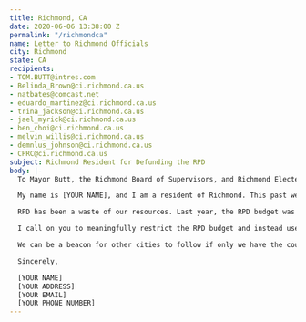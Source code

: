 ```yaml
---
title: Richmond, CA
date: 2020-06-06 13:38:00 Z
permalink: "/richmondca"
name: Letter to Richmond Officials
city: Richmond
state: CA
recipients:
- TOM.BUTT@intres.com
- Belinda_Brown@ci.richmond.ca.us
- natbates@comcast.net
- eduardo_martinez@ci.richmond.ca.us
- trina_jackson@ci.richmond.ca.us
- jael_myrick@ci.richmond.ca.us
- ben_choi@ci.richmond.ca.us
- melvin_willis@ci.richmond.ca.us
- demnlus_johnson@ci.richmond.ca.us
- CPRC@ci.richmond.ca.us
subject: Richmond Resident for Defunding the RPD
body: |-
  To Mayor Butt, the Richmond Board of Supervisors, and Richmond Elected Officers,

  My name is [YOUR NAME], and I am a resident of Richmond. This past week, our nation has been gripped by protests calling for rapid and meaningful reevaluation of the role of policing in our communities and an end to racism and anti-Blackness. Our city has been at the forefront of much of this action. Accordingly, it has come to my attention that the budget for 2021 is being decided as these protests continue.

  RPD has been a waste of our resources. Last year, the RPD budget was $74,990,406, the majority of which comes from the Richmond general fund. While we’ve been spending extraordinary amounts on policing, we have not seen improvements to safety, homelessness, mental health, or affordability in our city. Instead, we see wasteful and harmful actions of our police.

  I call on you to meaningfully restrict the RPD budget and instead use those extraordinary resources towards solving homelessness, which is felt most by our Black neighbors and veterans. Social programs and education generally have been shown to be much more effective at promoting safety and social equity than policing and incarceration.

  We can be a beacon for other cities to follow if only we have the courage to change. Can I count on you to consider an alternative budget that puts a focus on social service programs?

  Sincerely,

  [YOUR NAME]
  [YOUR ADDRESS]
  [YOUR EMAIL]
  [YOUR PHONE NUMBER]
---
```


